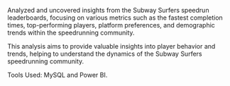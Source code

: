 Analyzed and uncovered insights from the Subway Surfers speedrun leaderboards, focusing on various metrics such as the fastest completion times, top-performing players, platform preferences, and demographic trends within the speedrunning community. 

This analysis aims to provide valuable insights into player behavior and trends, helping to understand the dynamics of the Subway Surfers speedrunning community.

Tools Used: MySQL and Power BI.

